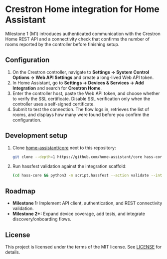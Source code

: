 # Crestron Home integration for Home Assistant

Milestone 1 (M1) introduces authenticated communication with the Crestron Home REST API and a
connectivity check that confirms the number of rooms reported by the controller before finishing
setup.

## Configuration

1. On the Crestron controller, navigate to **Settings → System Control Options → Web API Settings**
   and create a long-lived Web API token.
2. In Home Assistant, go to **Settings → Devices & Services → Add Integration** and search for
   **Crestron Home**.
3. Enter the controller host, paste the Web API token, and choose whether to verify the SSL
   certificate. Disable SSL verification only when the controller uses a self-signed certificate.
4. Submit to test the connection. The flow logs in, retrieves the list of rooms, and displays how
   many were found before you confirm the configuration.

## Development setup

1. Clone [home-assistant/core](https://github.com/home-assistant/core) next to this repository:
   ```bash
   git clone --depth=1 https://github.com/home-assistant/core hass-core
   ```
2. Run hassfest validation against the integration scaffold:
   ```bash
   (cd hass-core && python3 -m script.hassfest --action validate --integration-path ../custom_components/crestron_home)
   ```

## Roadmap

- **Milestone 1:** Implement API client, authentication, and REST connectivity validation.
- **Milestone 2+:** Expand device coverage, add tests, and integrate discovery/onboarding flows.

## License

This project is licensed under the terms of the MIT license. See [LICENSE](LICENSE) for details.
